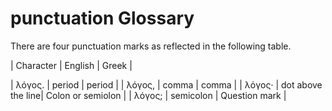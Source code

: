 # punctuation Glossary
There are four punctuation marks as reflected in the following table.

| Character  | English           | Greek             |

| λόγος.     | period            | period            |
| λόγος,     | comma             | comma             |
| λόγος·     | dot above the line| Colon or semiolon |
| λόγος;     | semicolon         | Question mark     |




